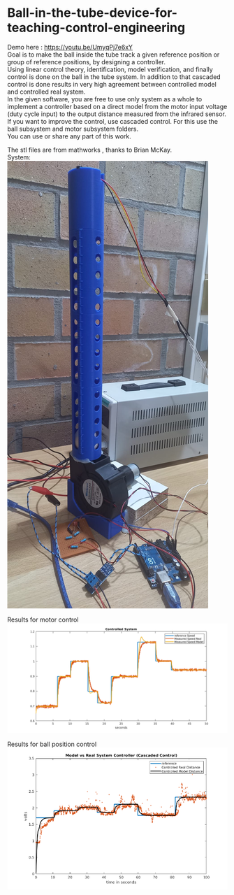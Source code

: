 # Ball-in-the-tube-device-for-teaching-control-engineering
Demo here : https://youtu.be/UmyqPj7e6xY  
Goal is to make the ball inside the tube track a given reference position or group of reference positions, by designing a controller.  
Using linear control theory, identification, model verification, and finally control is done on the ball in the tube system. In addition to that cascaded control is done results in very high agreement between controlled model and controlled real system.  
In the given software, you are free to use only system as a whole to implement a controller based on a direct model from the motor input voltage (duty cycle input) to the output distance measured from the infrared sensor.  
If you want to improve the control, use cascaded control. For this use the ball subsystem and motor subsystem folders.  
You can use or share any part of this work.  

The stl files are from mathworks , thanks to Brian McKay.  
System:
![alt text](https://github.com/Moe-saab/Ball-in-the-tube-device-for-teaching-control-engineering/raw/main/currenttubeshort.jpeg)


Results for motor control
![alt text](https://github.com/Moe-saab/Ball-in-the-tube-device-for-teaching-control-engineering/raw/main/MotorControl.png)

Results for ball position control
![alt text](https://github.com/Moe-saab/Ball-in-the-tube-device-for-teaching-control-engineering/raw/main/BallPositionControl_CascadedControl.png)
